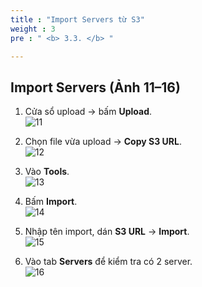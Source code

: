 ```yaml
---
title : "Import Servers từ S3"
weight : 3
pre : " <b> 3.3. </b> "

---
```


## Import Servers (Ảnh 11–16)

1) Cửa sổ upload → bấm **Upload**.  
![11](/images/erp/11.png)

2) Chọn file vừa upload → **Copy S3 URL**.  
![12](/images/erp/12.png)

3) Vào **Tools**.  
![13](/images/erp/13.png)

4) Bấm **Import**.  
![14](/images/erp/14.png)

5) Nhập tên import, dán **S3 URL** → **Import**.  
![15](/images/erp/15.png)

6) Vào tab **Servers** để kiểm tra có 2 server.  
![16](/images/erp/16.png)
